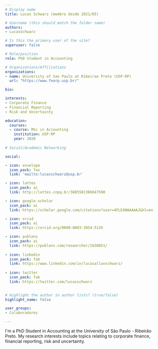 ```yaml
---
# Display name
title: Lucas Schwarz (membro desde 2021/05)

# Username (this should match the folder name)
authors:
- LucasSchwarz

# Is this the primary user of the site?
superuser: false

# Role/position
role: PhD Student in Accounting

# Organizations/Affiliations
organizations:
- name: University of Sao Paulo at Ribeirao Preto (USP-RP)
  url: "https://www.fearp.usp.br/"

bio:

interests:
- Corporate Finance
- Financial Reporting
- Risk and Uncertainty

education:
  courses:
  - course: MSc in Accounting
    institution: USP-RP
    year: 2020
    
# Social/Academic Networking

social:

- icon: envelope
  icon_pack: fas
  link: 'mailto:lucasschwarz@usp.br'

- icon: lattes
  icon_pack: ai
  link: http://lattes.cnpq.br/3885581386647590

- icon: google-scholar
  icon_pack: ai
  link: https://scholar.google.com/citations?user=4FLE4NAAAAAJ&hl=en

- icon: orcid
  icon_pack: ai
  link: https://orcid.org/0000-0003-3854-513X

- icon: publons
  icon_pack: ai
  link: https://publons.com/researcher/1630851/
  
- icon: linkedin
  icon_pack: fab
  link: https://www.linkedin.com/in/lucasallanschwarz/
  
- icon: twitter
  icon_pack: fab
  link: https://twitter.com/lucasschwarz

  
# Highlight the author in author lists? (true/false)
highlight_name: false

user_groups:
- Colaboradores

---
```


I'm a PhD Student in Accounting at the University of São Paulo - Ribeirão Preto. My research interests include topics relating to corporate finance, financial reporting, risk and uncertainty. 


